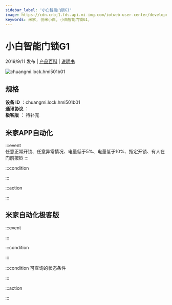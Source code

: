 ```yaml
---
sidebar_label: '小白智能门锁G1'
image: https://cdn.cnbj1.fds.api.mi-img.com/iotweb-user-center/developer_167887089029501sqCDkL.png?GalaxyAccessKeyId=AKVGLQWBOVIRQ3XLEW&Expires=9223372036854775807&Signature=Y2JY/3J1UAGLlnOW2lwCkExYQqA=
keywords: 米家, 创米小白, 小白智能门锁G1, 
---
```

# 小白智能门锁G1

2019/9/11 发布 | [产品百科](https://home.mi.com/webapp/content/baike/product/index.html?model=chuangmi.lock.hmi501b01/) | [说明书](https://home.mi.com/views/introduction.html?model=chuangmi.lock.hmi501b01&region=cn)

![chuangmi.lock.hmi501b01](https://cdn.cnbj1.fds.api.mi-img.com/iotweb-user-center/developer_167887089029501sqCDkL.png?GalaxyAccessKeyId=AKVGLQWBOVIRQ3XLEW&Expires=9223372036854775807&Signature=Y2JY/3J1UAGLlnOW2lwCkExYQqA=)

## 规格  
> 
**设备 ID** ：chuangmi.lock.hmi501b01  
**通讯协议** ：  
**极客版**  ： 待补充 


## 米家APP自动化  

:::event  
任意正常开锁、任意异常情况、电量低于5%、电量低于10%、指定开锁、有人在门前按铃
:::

:::condition  

:::

:::action   

:::

## 米家自动化极客版  

:::event  

:::

:::condition  

:::

:::condition 可查询的状态条件  

:::

:::action  

:::

        
